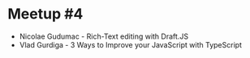 # Meetup #4

- Nicolae Gudumac - Rich-Text editing with Draft.JS
- Vlad Gurdiga - 3 Ways to Improve your JavaScript with TypeScript
